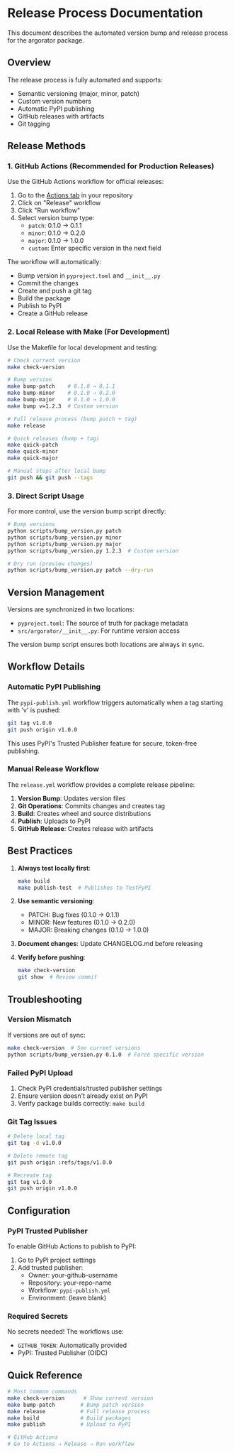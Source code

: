 # Release Process Documentation

This document describes the automated version bump and release process for the argorator package.

## Overview

The release process is fully automated and supports:
- Semantic versioning (major, minor, patch)
- Custom version numbers
- Automatic PyPI publishing
- GitHub releases with artifacts
- Git tagging

## Release Methods

### 1. GitHub Actions (Recommended for Production Releases)

Use the GitHub Actions workflow for official releases:

1. Go to the [Actions tab](../../actions) in your repository
2. Click on "Release" workflow
3. Click "Run workflow"
4. Select version bump type:
   - `patch`: 0.1.0 → 0.1.1
   - `minor`: 0.1.0 → 0.2.0
   - `major`: 0.1.0 → 1.0.0
   - `custom`: Enter specific version in the next field

The workflow will automatically:
- Bump version in `pyproject.toml` and `__init__.py`
- Commit the changes
- Create and push a git tag
- Build the package
- Publish to PyPI
- Create a GitHub release

### 2. Local Release with Make (For Development)

Use the Makefile for local development and testing:

```bash
# Check current version
make check-version

# Bump version
make bump-patch    # 0.1.0 → 0.1.1
make bump-minor    # 0.1.0 → 0.2.0
make bump-major    # 0.1.0 → 1.0.0
make bump v=1.2.3  # Custom version

# Full release process (bump patch + tag)
make release

# Quick releases (bump + tag)
make quick-patch
make quick-minor
make quick-major

# Manual steps after local bump
git push && git push --tags
```

### 3. Direct Script Usage

For more control, use the version bump script directly:

```bash
# Bump versions
python scripts/bump_version.py patch
python scripts/bump_version.py minor
python scripts/bump_version.py major
python scripts/bump_version.py 1.2.3  # Custom version

# Dry run (preview changes)
python scripts/bump_version.py patch --dry-run
```

## Version Management

Versions are synchronized in two locations:
- `pyproject.toml`: The source of truth for package metadata
- `src/argorator/__init__.py`: For runtime version access

The version bump script ensures both locations are always in sync.

## Workflow Details

### Automatic PyPI Publishing

The `pypi-publish.yml` workflow triggers automatically when a tag starting with 'v' is pushed:

```bash
git tag v1.0.0
git push origin v1.0.0
```

This uses PyPI's Trusted Publisher feature for secure, token-free publishing.

### Manual Release Workflow

The `release.yml` workflow provides a complete release pipeline:

1. **Version Bump**: Updates version files
2. **Git Operations**: Commits changes and creates tag
3. **Build**: Creates wheel and source distributions
4. **Publish**: Uploads to PyPI
5. **GitHub Release**: Creates release with artifacts

## Best Practices

1. **Always test locally first**:
   ```bash
   make build
   make publish-test  # Publishes to TestPyPI
   ```

2. **Use semantic versioning**:
   - PATCH: Bug fixes (0.1.0 → 0.1.1)
   - MINOR: New features (0.1.0 → 0.2.0)
   - MAJOR: Breaking changes (0.1.0 → 1.0.0)

3. **Document changes**: Update CHANGELOG.md before releasing

4. **Verify before pushing**:
   ```bash
   make check-version
   git show  # Review commit
   ```

## Troubleshooting

### Version Mismatch

If versions are out of sync:
```bash
make check-version  # See current versions
python scripts/bump_version.py 0.1.0  # Force specific version
```

### Failed PyPI Upload

1. Check PyPI credentials/trusted publisher settings
2. Ensure version doesn't already exist on PyPI
3. Verify package builds correctly: `make build`

### Git Tag Issues

```bash
# Delete local tag
git tag -d v1.0.0

# Delete remote tag
git push origin :refs/tags/v1.0.0

# Recreate tag
git tag v1.0.0
git push origin v1.0.0
```

## Configuration

### PyPI Trusted Publisher

To enable GitHub Actions to publish to PyPI:

1. Go to PyPI project settings
2. Add trusted publisher:
   - Owner: your-github-username
   - Repository: your-repo-name
   - Workflow: `pypi-publish.yml`
   - Environment: (leave blank)

### Required Secrets

No secrets needed! The workflows use:
- `GITHUB_TOKEN`: Automatically provided
- PyPI: Trusted Publisher (OIDC)

## Quick Reference

```bash
# Most common commands
make check-version      # Show current version
make bump-patch        # Bump patch version
make release           # Full release process
make build             # Build packages
make publish           # Upload to PyPI

# GitHub Actions
# Go to Actions → Release → Run workflow
```